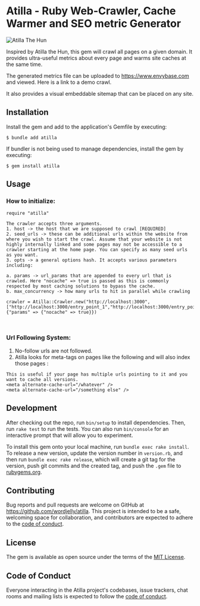 # Atilla - Ruby Web-Crawler, Cache Warmer and SEO metric Generator

![Atilla The Hun](atilla_image.png=250x250)

Inspired by Atilla the Hun, this gem will crawl all pages on a given domain. It provides ultra-useful metrics about every page and warms site caches at the same time.

The generated metrics file can be uploaded to https://www.envybase.com and viewed. Here is a link to a demo crawl.

It also provides a visual embeddable sitemap that can be placed on any site.

## Installation

Install the gem and add to the application's Gemfile by executing:

    $ bundle add atilla

If bundler is not being used to manage dependencies, install the gem by executing:

    $ gem install atilla

## Usage

### How to initialize:

```
require "atilla"

The crawler accepts three arguments.
1. host -> the host that we are supposed to crawl [REQUIRED]
2. seed_urls -> these can be additional urls within the website from where you wish to start the crawl. Assume that your website is not highly internally linked and some pages may not be accessible to a crawler starting at the home page. You can specify as many seed urls as you want. 
3. opts -> a general options hash. It accepts various parameters including:

a. params -> url_params that are appended to every url that is crawled. Here "nocache" => true is passed as this is commonly respected by most caching solutions to bypass the cache.
b. max_concurrency -> how many urls to hit in parallel while crawling

crawler = Atilla::Crawler.new("http://localhost:3000",["http://localhost:3000/entry_point_1","http://localhost:3000/entry_point_2"],{"params" => {"nocache" => true}})



```

### Url Following System:

1. No-follow urls are not followed.
2. Atilla looks for meta-tags on pages like the following and will also index those pages : 

```
This is useful if your page has multiple urls pointing to it and you want to cache all versions.
<meta alternate-cache-url="/whatever" />
<meta alternate-cache-url="/something else" />
```


## Development

After checking out the repo, run `bin/setup` to install dependencies. Then, run `rake test` to run the tests. You can also run `bin/console` for an interactive prompt that will allow you to experiment.

To install this gem onto your local machine, run `bundle exec rake install`. To release a new version, update the version number in `version.rb`, and then run `bundle exec rake release`, which will create a git tag for the version, push git commits and the created tag, and push the `.gem` file to [rubygems.org](https://rubygems.org).

## Contributing

Bug reports and pull requests are welcome on GitHub at https://github.com/wordjelly/atilla. This project is intended to be a safe, welcoming space for collaboration, and contributors are expected to adhere to the [code of conduct](https://github.com/wordjelly/atilla/blob/master/CODE_OF_CONDUCT.md).

## License

The gem is available as open source under the terms of the [MIT License](https://opensource.org/licenses/MIT).

## Code of Conduct

Everyone interacting in the Atilla project's codebases, issue trackers, chat rooms and mailing lists is expected to follow the [code of conduct](https://github.com/wordjelly/atilla/blob/master/CODE_OF_CONDUCT.md).
